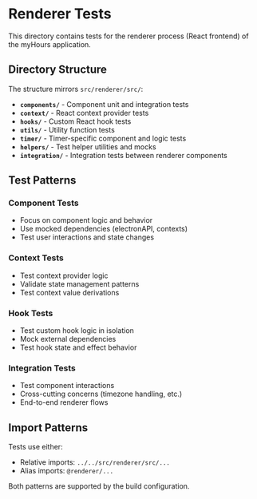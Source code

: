 # Renderer Tests

This directory contains tests for the renderer process (React frontend) of the myHours application.

## Directory Structure

The structure mirrors `src/renderer/src/`:

- **`components/`** - Component unit and integration tests
- **`context/`** - React context provider tests  
- **`hooks/`** - Custom React hook tests
- **`utils/`** - Utility function tests
- **`timer/`** - Timer-specific component and logic tests
- **`helpers/`** - Test helper utilities and mocks
- **`integration/`** - Integration tests between renderer components

## Test Patterns

### Component Tests
- Focus on component logic and behavior
- Use mocked dependencies (electronAPI, contexts)
- Test user interactions and state changes

### Context Tests  
- Test context provider logic
- Validate state management patterns
- Test context value derivations

### Hook Tests
- Test custom hook logic in isolation
- Mock external dependencies
- Test hook state and effect behavior

### Integration Tests
- Test component interactions
- Cross-cutting concerns (timezone handling, etc.)
- End-to-end renderer flows

## Import Patterns

Tests use either:
- Relative imports: `../../src/renderer/src/...`  
- Alias imports: `@renderer/...`

Both patterns are supported by the build configuration.
